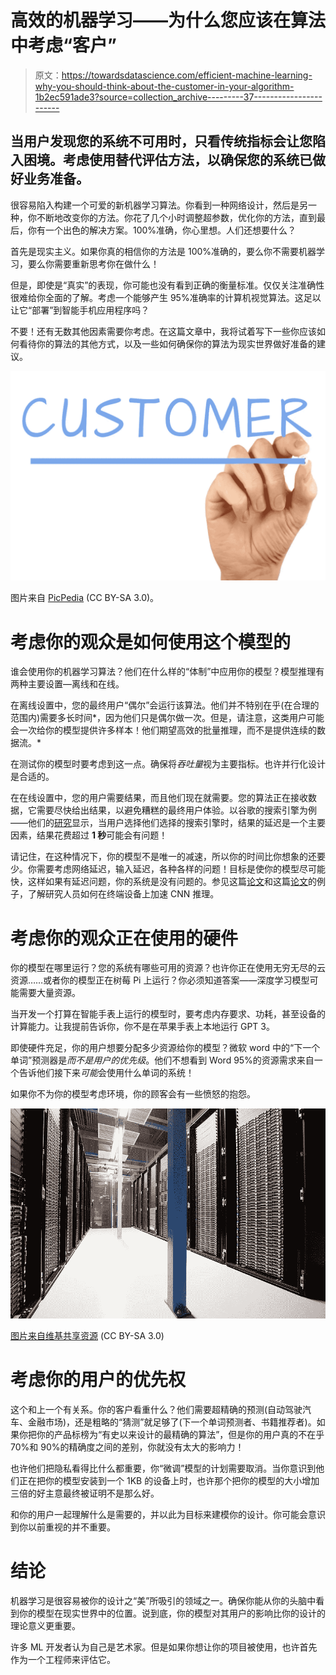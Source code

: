 # 高效的机器学习——为什么您应该在算法中考虑“客户”

> 原文：<https://towardsdatascience.com/efficient-machine-learning-why-you-should-think-about-the-customer-in-your-algorithm-1b2ec591ade3?source=collection_archive---------37----------------------->

## 当用户发现您的系统不可用时，只看传统指标会让您陷入困境。考虑使用替代评估方法，以确保您的系统已做好业务准备。

很容易陷入构建一个可爱的新机器学习算法。你看到一种网络设计，然后是另一种，你不断地改变你的方法。你花了几个小时调整超参数，优化你的方法，直到最后，你有一个出色的解决方案。100%准确，你心里想。人们还想要什么？

首先是现实主义。如果你真的相信你的方法是 100%准确的，要么你不需要机器学习，要么你需要重新思考你在做什么！

但是，即使是“真实”的表现，你可能也没有看到正确的衡量标准。仅仅关注准确性很难给你全面的了解。考虑一个能够产生 95%准确率的计算机视觉算法。这足以让它“部署”到智能手机应用程序吗？

不要！还有无数其他因素需要你考虑。在这篇文章中，我将试着写下一些你应该如何看待你的算法的其他方式，以及一些如何确保你的算法为现实世界做好准备的建议。

![](img/4268006bf78570c1e485bdcdc8af3241.png)

图片来自 [PicPedia](https://picpedia.org/handwriting/c/customer.html) (CC BY-SA 3.0)。

# 考虑你的观众是如何使用这个模型的

谁会使用你的机器学习算法？他们在什么样的“体制”中应用你的模型？模型推理有两种主要设置—离线和在线。

在离线设置中，您的最终用户“偶尔”会运行该算法。他们并不特别在乎(在合理的范围内)需要多长时间*，因为他们只是偶尔做一次。但是，请注意，这类用户可能会一次给你的模型提供许多样本！他们期望高效的批量推理，而不是提供连续的数据流。*

在测试你的模型时要考虑到这一点。确保将*吞吐量*视为主要指标。也许并行化设计是合适的。

在在线设置中，您的用户需要结果，而且他们现在就需要。您的算法正在接收数据，它需要尽快给出结果，以避免糟糕的最终用户体验。以谷歌的搜索引擎为例——他们的[研究](https://static.googleusercontent.com/media/research.google.com/en//pubs/archive/34439.pdf)显示，当用户选择他们选择的搜索引擎时，结果的延迟是一个主要因素，结果花费超过 **1 秒**可能会有问题！

请记住，在这种情况下，你的模型不是唯一的减速，所以你的时间比你想象的还要少。你需要考虑网络延迟，输入延迟，各种各样的问题！目标是使你的模型尽可能快，这样如果有延迟问题，你的系统是没有问题的。参见这篇[论文](https://proceedings.mlsys.org/paper/2021/hash/c4ca4238a0b923820dcc509a6f75849b-Abstract.html)和这篇[论文](https://adalabucsd.github.io/papers/2020_Krypton_TODS.pdf)的例子，了解研究人员如何在终端设备上加速 CNN 推理。

# **考虑你的观众正在使用的硬件**

你的模型在哪里运行？您的系统有哪些可用的资源？也许你正在使用无穷无尽的云资源……或者你的模型正在树莓 Pi 上运行？你必须知道答案——深度学习模型可能需要大量资源。

当开发一个打算在智能手表上运行的模型时，要考虑内存要求、功耗，甚至设备的计算能力。让我提前告诉你，你不是在苹果手表上本地运行 GPT 3。

即使硬件充足，你的用户想要分配多少资源给你的模型？微软 word 中的“下一个单词”预测器是*而不是用户的优先级*。他们不想看到 Word 95%的资源需求来自一个告诉他们接下来*可能*会使用什么单词的系统！

如果你不为你的模型考虑环境，你的顾客会有一些愤怒的抱怨。

![](img/73a3a1bb0d13bb65099f3eef94b1b06a.png)

[图片来自维基共享资源](https://commons.wikimedia.org/wiki/File:Wikimedia_Servers-0051_19.jpg) (CC BY-SA 3.0)

# 考虑你的用户的优先权

这个和上一个有关系。你的客户看重什么？他们需要超精确的预测(自动驾驶汽车、金融市场)，还是粗略的“猜测”就足够了(下一个单词预测者、书籍推荐者)。如果你把你的产品标榜为“有史以来设计的最精确的算法”，但是你的用户真的不在乎 70%和 90%的精确度之间的差别，你就没有太大的影响力！

也许他们把隐私看得比什么都重要，你“微调”模型的计划需要取消。当你意识到他们正在把你的模型安装到一个 1KB 的设备上时，也许那个把你的模型的大小增加三倍的好主意最终被证明不是那么好。

和你的用户一起理解什么是需要的，并以此为目标来建模你的设计。你可能会意识到你以前重视的并不重要。

# 结论

机器学习是很容易被你的设计之“美”所吸引的领域之一。确保你能从你的头脑中看到你的模型在现实世界中的位置。说到底，你的模型对其用户的影响比你的设计的理论意义更重要。

许多 ML 开发者认为自己是艺术家。但是如果你想让你的项目被使用，也许首先作为一个工程师来评估它。